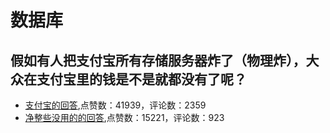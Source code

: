 #  数据库 
## 假如有人把支付宝所有存储服务器炸了（物理炸），大众在支付宝里的钱是不是就都没有了呢？
- [支付宝的回答](https://www.zhihu.com/question/350997893/answer/875638025),点赞数：41939，评论数：2359
- [净整些没用的的回答](https://www.zhihu.com/question/350997893/answer/875003181),点赞数：15221，评论数：923
